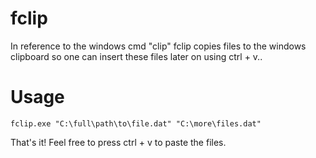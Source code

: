 # fclip
In reference to the windows cmd "clip" fclip copies files to the windows clipboard so one can insert these files later on using ctrl + v..

# Usage
```
fclip.exe "C:\full\path\to\file.dat" "C:\more\files.dat"
```
That's it! Feel free to press ctrl + v to paste the files.
